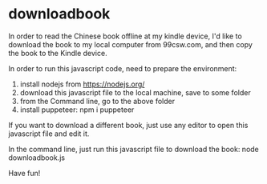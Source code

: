 # downloadbook
In order to read the Chinese book offline at my kindle device, I'd like to download the book to my local computer from 99csw.com, and then copy the book to the Kindle device.

In order to run this javascript code, need to prepare the environment:
1. install nodejs from https://nodejs.org/
2. download this javascript file to the local machine, save to some folder
3. from the Command line, go to the above folder
4. install puppeteer: npm i puppeteer

If you want to download a different book, just use any editor to open this javascript file and edit it.

In the command line, just run this javascript file to download the book:
  node downloadbook.js


Have fun!
